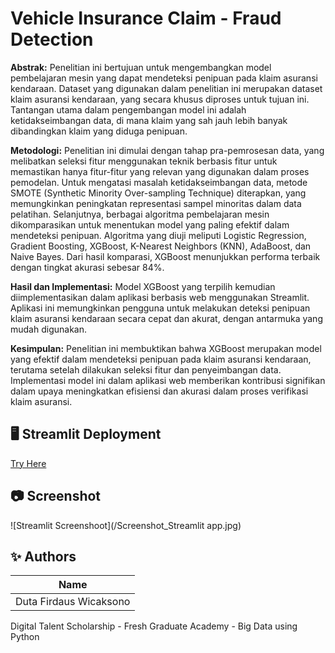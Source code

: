 # Vehicle Insurance Claim - Fraud Detection
**Abstrak:**
Penelitian ini bertujuan untuk mengembangkan model pembelajaran mesin yang dapat mendeteksi penipuan pada klaim asuransi kendaraan. Dataset yang digunakan dalam penelitian ini merupakan dataset klaim asuransi kendaraan, yang secara khusus diproses untuk tujuan ini. Tantangan utama dalam pengembangan model ini adalah ketidakseimbangan data, di mana klaim yang sah jauh lebih banyak dibandingkan klaim yang diduga penipuan.

**Metodologi:**
Penelitian ini dimulai dengan tahap pra-pemrosesan data, yang melibatkan seleksi fitur menggunakan teknik berbasis fitur untuk memastikan hanya fitur-fitur yang relevan yang digunakan dalam proses pemodelan. Untuk mengatasi masalah ketidakseimbangan data, metode SMOTE (Synthetic Minority Over-sampling Technique) diterapkan, yang memungkinkan peningkatan representasi sampel minoritas dalam data pelatihan.
Selanjutnya, berbagai algoritma pembelajaran mesin dikomparasikan untuk menentukan model yang paling efektif dalam mendeteksi penipuan. Algoritma yang diuji meliputi Logistic Regression, Gradient Boosting, XGBoost, K-Nearest Neighbors (KNN), AdaBoost, dan Naive Bayes. Dari hasil komparasi, XGBoost menunjukkan performa terbaik dengan tingkat akurasi sebesar 84%.

**Hasil dan Implementasi:**
Model XGBoost yang terpilih kemudian diimplementasikan dalam aplikasi berbasis web menggunakan Streamlit. Aplikasi ini memungkinkan pengguna untuk melakukan deteksi penipuan klaim asuransi kendaraan secara cepat dan akurat, dengan antarmuka yang mudah digunakan.

**Kesimpulan:**
Penelitian ini membuktikan bahwa XGBoost merupakan model yang efektif dalam mendeteksi penipuan pada klaim asuransi kendaraan, terutama setelah dilakukan seleksi fitur dan penyeimbangan data. Implementasi model ini dalam aplikasi web memberikan kontribusi signifikan dalam upaya meningkatkan efisiensi dan akurasi dalam proses verifikasi klaim asuransi.

## 🖥️ Streamlit Deployment

[Try Here](https://fraud-detection---vehicle-insurance-claim-jajzvgcuuepuvlytceat.streamlit.app/)

## 📷 Screenshot
![Streamlit Screenshoot](/Screenshot_Streamlit app.jpg)

## ✨ Authors

|         Name         |        
| -------------------- | 
| Duta Firdaus Wicaksono |

Digital Talent Scholarship - Fresh Graduate Academy - Big Data using Python
